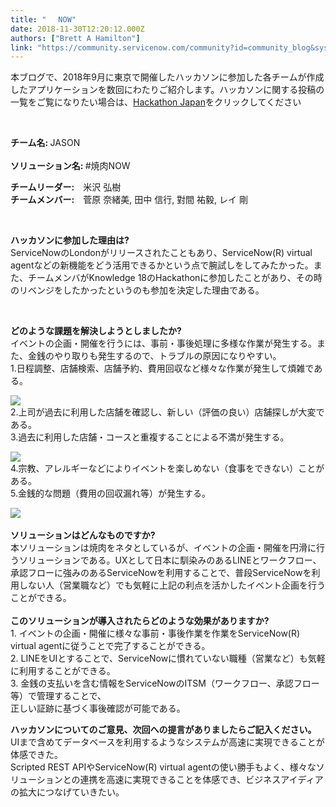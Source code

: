 ```yaml
---
title: "　 NOW"
date: 2018-11-30T12:20:12.000Z
authors: ["Brett A Hamilton"]
link: "https://community.servicenow.com/community?id=community_blog&sys_id=72a9d052db06ab04107d5583ca96198b"
---
```

<p>本ブログで、<span lang="EN-US">2018</span>年<span lang="EN-US">9</span>月に東京で開催したハッカソンに参加した各チームが作成したアプリケーションを数回にわたりご紹介します。ハッカソンに関する投稿の一覧をご覧になりたい場合は、<span lang="EN-US"><a href="community?id&#61;community_topic&amp;sys_id&#61;08fbad3bdba4e7440be6a345ca9619b4" rel="nofollow">Hackathon Japan</a></span>をクリックしてください</p>
<p> </p>
<p><strong>チーム名<span lang="EN-US">:</span> </strong>JASON <br /><br /><strong>ソリューション名<span lang="EN-US">:</span> </strong>#焼肉NOW</p>
<p><strong>チームリーダー<span lang="EN-US">:</span></strong>　米沢 弘樹<br /><strong>チームメンバー<span lang="EN-US">:</span></strong>　菅原 奈緒美, 田中 信行, 對間 祐毅, レイ 剛</p>
<p> </p>
<p><strong>ハッカソンに参加した理由は<span lang="EN-US">?</span></strong><br />ServiceNowのLondonがリリースされたこともあり、ServiceNow(R) virtual agentなどの新機能をどう活用できるかという点で腕試しをしてみたかった。また、チームメンバがKnowledge 18のHackathonに参加したことがあり、その時のリベンジをしたかったというのも参加を決定した理由である。</p>
<p> </p>
<p><strong>どのような課題を解決しようとしましたか<span lang="EN-US">?</span></strong><br /> イベントの企画・開催を行うには、事前・事後処理に多様な作業が発生する。また、金銭のやり取りも発生するので、トラブルの原因になりやすい。<br /> 1.日程調整、店舗検索、店舗予約、費用回収など様々な作業が発生して煩雑である。</p>
<p><img style="max-width: 100%; max-height: 480px;" src="ee75e81edb86ab04107d5583ca9619da.iix" /><br /> 2.上司が過去に利用した店舗を確認し、新しい&#xff08;評価の良い&#xff09;店舗探しが大変である。<br /> 3.過去に利用した店舗・コースと重複することによる不満が発生する。</p>
<p><img style="max-width: 100%; max-height: 480px;" src="6385ec1edb86ab04107d5583ca961968.iix" /><br /> 4.宗教、アレルギーなどによりイベントを楽しめない&#xff08;食事をできない&#xff09;ことがある。<br /> 5.金銭的な問題&#xff08;費用の回収漏れ等&#xff09;が発生する。</p>
<p><img style="max-width: 100%; max-height: 480px;" src="fe0520dadb86ab04107d5583ca96198a.iix" /><br /> <br /><strong>ソリューションはどんなものですか<span lang="EN-US">?</span></strong><br /> 本ソリューションは焼肉をネタとしているが、イベントの企画・開催を円滑に行うソリューションである。UXとして日本に馴染みのあるLINEとワークフロー、承認フローに強みのあるServiceNowを利用することで、普段ServiceNowを利用しない人&#xff08;営業職など&#xff09;でも気軽に上記の利点を活かしたイベント企画を行うことができる。<br /> <br /> <strong>このソリューションが導入されたらどのような効果がありますか<span lang="EN-US">?</span></strong><br /> 1. イベントの企画・開催に様々な事前・事後作業を作業をServiceNow(R) virtual agentに従うことで完了することができる。<br />2. LINEをUIとすることで、ServiceNowに慣れていない職種&#xff08;営業など&#xff09;も気軽に利用することができる。<br />3. 金銭の支払いを含む情報をServiceNowのITSM&#xff08;ワークフロー、承認フロー等&#xff09;で管理することで、<br />正しい証跡に基づく事後確認が可能である。 </p>
<p><strong>ハッカソンについてのご意見、次回への提言がありましたらご記入ください。</strong><br />UIまで含めてデータベースを利用するようなシステムが高速に実現できることが体感できた。<br />Scripted REST APIやServiceNow(R) virtual agentの使い勝手もよく、様々なソリューションとの連携を高速に実現できることを体感でき、ビジネスアイディアの拡大につなげていきたい。</p>
<div class="cm-attachments-body"> </div>